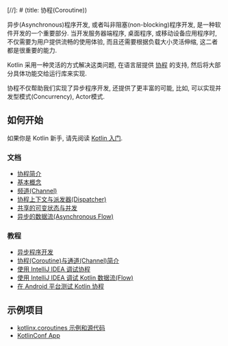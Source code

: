 [//]: # (title: 协程(Coroutine))

异步(Asynchronous)程序开发, 或者叫非阻塞(non-blocking)程序开发, 是一种软件开发的一个重要部分.
当开发服务器端程序, 桌面程序, 或移动设备应用程序时, 不仅需要为用户提供流畅的使用体验,
而且还需要根据负载大小灵活伸缩, 这二者都是很重要的能力.

Kotlin 采用一种灵活的方式解决这类问题,
在语言层提供 [协程](https://en.wikipedia.org/wiki/Coroutine) 的支持,
然后将大部分具体功能交给运行库来实现.

协程不仅帮助我们实现了异步程序开发, 还提供了更丰富的可能,
比如, 可以实现并发型模式(Concurrency), Actor模式.

## 如何开始

如果你是 Kotlin 新手, 请先阅读 [Kotlin 入门](getting-started.md).

### 文档

- [协程简介](coroutines-guide.md)
- [基本概念](coroutines-basics.md)
- [频道(Channel)](channels.md)
- [协程上下文与派发器(Dispatcher)](coroutine-context-and-dispatchers.md)
- [共享的可变状态与并发](shared-mutable-state-and-concurrency.md)
- [异步的数据流(Asynchronous Flow)](flow.md)

### 教程

- [异步程序开发](async-programming.md)
- [协程(Coroutine)与通道(Channel)简介](coroutines-and-channels.md)
- [使用 IntelliJ IDEA 调试协程](debug-coroutines-with-idea.md)
- [使用 IntelliJ IDEA 调试 Kotlin 数据流(Flow)](debug-flow-with-idea.md)
- [在 Android 平台测试 Kotlin 协程](https://developer.android.com/kotlin/coroutines/test)

## 示例项目

- [kotlinx.coroutines 示例和源代码](https://github.com/Kotlin/kotlin-coroutines/tree/master/examples)
- [KotlinConf App](https://github.com/JetBrains/kotlinconf-app)
